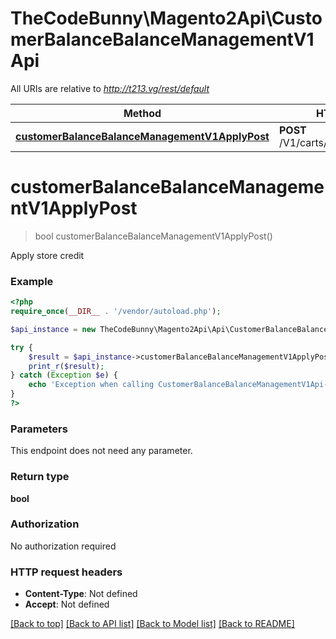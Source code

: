 # TheCodeBunny\Magento2Api\CustomerBalanceBalanceManagementV1Api

All URIs are relative to *http://t213.vg/rest/default*

Method | HTTP request | Description
------------- | ------------- | -------------
[**customerBalanceBalanceManagementV1ApplyPost**](CustomerBalanceBalanceManagementV1Api.md#customerBalanceBalanceManagementV1ApplyPost) | **POST** /V1/carts/mine/balance/apply | 


# **customerBalanceBalanceManagementV1ApplyPost**
> bool customerBalanceBalanceManagementV1ApplyPost()



Apply store credit

### Example
```php
<?php
require_once(__DIR__ . '/vendor/autoload.php');

$api_instance = new TheCodeBunny\Magento2Api\Api\CustomerBalanceBalanceManagementV1Api();

try {
    $result = $api_instance->customerBalanceBalanceManagementV1ApplyPost();
    print_r($result);
} catch (Exception $e) {
    echo 'Exception when calling CustomerBalanceBalanceManagementV1Api->customerBalanceBalanceManagementV1ApplyPost: ', $e->getMessage(), PHP_EOL;
}
?>
```

### Parameters
This endpoint does not need any parameter.

### Return type

**bool**

### Authorization

No authorization required

### HTTP request headers

 - **Content-Type**: Not defined
 - **Accept**: Not defined

[[Back to top]](#) [[Back to API list]](../../README.md#documentation-for-api-endpoints) [[Back to Model list]](../../README.md#documentation-for-models) [[Back to README]](../../README.md)

